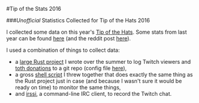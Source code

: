 #Tip of the Stats 2016

###*Unofficial* Statistics Collected for Tip of the Hats 2016

I collected some data on this year's [Tip of the Hats](https://tipofthehats.org). Some stats from last year can be found [here](https://github.com/stensonowen/toth_stats) (and the reddit post [here](https://github.com/stensonowen/toth_stats)). 

I used a combination of things to collect data: 
* a [large Rust project](https://github.com/stensonowen/page-mon/) I wrote over the summer to log Twitch viewers and [toth donations](https://tipofthehats.com/stats) to a git repo (config file [here](/code/config)), 
* a gross [shell script](/code/log.sh) I threw together that does exactly the same thing as the Rust project just in case (and because I wasn't sure it would be ready on time) to monitor the same things, 
* and [irssi](https://irssi.org/), a command-line IRC client, to record the Twitch chat.


